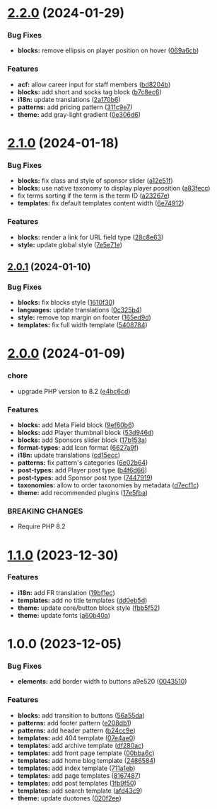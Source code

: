 # [2.2.0](https://github.com/marierigal/usm-wordpress-theme/compare/v2.1.0...v2.2.0) (2024-01-29)


### Bug Fixes

* **blocks:** remove ellipsis on player position on hover ([069a6cb](https://github.com/marierigal/usm-wordpress-theme/commit/069a6cbf325373cf6484ae58089db720c05e6afb))


### Features

* **acf:** allow career input for staff members ([bd8204b](https://github.com/marierigal/usm-wordpress-theme/commit/bd8204b08ea958b08412677dc70ed485863076d1))
* **blocks:** add short and socks tag block ([b7c8ec6](https://github.com/marierigal/usm-wordpress-theme/commit/b7c8ec673ab0d007ad55d22edfb50f6499f75115))
* **i18n:** update translations ([2a170b6](https://github.com/marierigal/usm-wordpress-theme/commit/2a170b6b6c7612d2eb755b7837257c8809e94c52))
* **patterns:** add pricing pattern ([311c9e7](https://github.com/marierigal/usm-wordpress-theme/commit/311c9e7a7c8ea2f44b9a59ba093a2dcc8861d48c))
* **theme:** add gray-light gradient ([0e306d6](https://github.com/marierigal/usm-wordpress-theme/commit/0e306d6f5074bb9e73acd426a8c770306c23ef62))

# [2.1.0](https://github.com/marierigal/usm-wordpress-theme/compare/v2.0.1...v2.1.0) (2024-01-18)


### Bug Fixes

* **blocks:** fix class and style of sponsor slider ([a12e51f](https://github.com/marierigal/usm-wordpress-theme/commit/a12e51f4ac9c2fed9fec5c31cc872e29d607f75f))
* **blocks:** use native taxonomy to display player poosition ([a83fecc](https://github.com/marierigal/usm-wordpress-theme/commit/a83fecc9868486565cac039884e81bf2e9b5d79a))
* fix terms sorting if the term is the term ID ([a23267e](https://github.com/marierigal/usm-wordpress-theme/commit/a23267ed3a63248fb7c715d5f84d515b2e5038f1))
* **templates:** fix default templates content width ([6e74912](https://github.com/marierigal/usm-wordpress-theme/commit/6e74912a5e618a0fcc0987bdb459c3bf4c70f2cc))


### Features

* **blocks:** render a link for URL field type ([28c8e63](https://github.com/marierigal/usm-wordpress-theme/commit/28c8e638c6899acc6e24f19eca162a8e79aaff0f))
* **style:** update global style ([7e5e71e](https://github.com/marierigal/usm-wordpress-theme/commit/7e5e71ee4fca2033b13f263a4a88395bef1d04e3))

## [2.0.1](https://github.com/marierigal/usm-wordpress-theme/compare/v2.0.0...v2.0.1) (2024-01-10)


### Bug Fixes

* **blocks:** fix blocks style ([1610f30](https://github.com/marierigal/usm-wordpress-theme/commit/1610f308ffe8a747fe3e563113be0299e40e7ed6))
* **languages:** update translations ([0c325b4](https://github.com/marierigal/usm-wordpress-theme/commit/0c325b4ac988ca37511ef4a7c540b53c721a84b0))
* **style:** remove top margin on footer ([165ed9d](https://github.com/marierigal/usm-wordpress-theme/commit/165ed9daacf081358274f5b2659e2fd9054da990))
* **templates:** fix full width template ([5408784](https://github.com/marierigal/usm-wordpress-theme/commit/540878447513310bfd5cee2b84136b45c0a3123b))

# [2.0.0](https://github.com/marierigal/usm-wordpress-theme/compare/v1.1.0...v2.0.0) (2024-01-09)


### chore

* upgrade PHP version to 8.2 ([e4bc6cd](https://github.com/marierigal/usm-wordpress-theme/commit/e4bc6cd85ba45fbaebd48892c5cf38c7e563ceee))


### Features

* **blocks:** add Meta Field block ([9ef60b6](https://github.com/marierigal/usm-wordpress-theme/commit/9ef60b62e9ea514bd2446d41ae52c26a4f235ab1))
* **blocks:** add Player thumbnail block ([53d946d](https://github.com/marierigal/usm-wordpress-theme/commit/53d946d86406c1d63988ee729ff1f1d10a144a72))
* **blocks:** add Sponsors slider block ([17b153a](https://github.com/marierigal/usm-wordpress-theme/commit/17b153a60a457d7553c5e3e3b91d07db23e12010))
* **format-types:** add Icon format ([6627a9f](https://github.com/marierigal/usm-wordpress-theme/commit/6627a9f2adf03a02ade97801fec91a907ce503d7))
* **i18n:** update translations ([cd15ecc](https://github.com/marierigal/usm-wordpress-theme/commit/cd15ecc7ac88c51f74c509623b07d2f3fe67c14b))
* **patterns:** fix pattern's categories ([6e02b64](https://github.com/marierigal/usm-wordpress-theme/commit/6e02b64427cfbf88f4bee87069a6fb2eeee7965a))
* **post-types:** add Player post type ([b4f6d66](https://github.com/marierigal/usm-wordpress-theme/commit/b4f6d663fe73fe3eae66607cc49fb530cfbe0365))
* **post-types:** add Sponsor post type ([7447919](https://github.com/marierigal/usm-wordpress-theme/commit/7447919837b7612300922b67be48113b8d1486bc))
* **taxonomies:** allow to order taxonomies by metadata ([d7ecf1c](https://github.com/marierigal/usm-wordpress-theme/commit/d7ecf1c235fa1cf705d6e2836506cfd2715b6482))
* **theme:** add recommended plugins ([17e5fba](https://github.com/marierigal/usm-wordpress-theme/commit/17e5fba88989c2bc4463218caffdb496f8e0d8fc))


### BREAKING CHANGES

* Require PHP 8.2

# [1.1.0](https://github.com/marierigal/usm-wordpress-theme/compare/v1.0.0...v1.1.0) (2023-12-30)


### Features

* **i18n:** add FR translation ([19bf1ec](https://github.com/marierigal/usm-wordpress-theme/commit/19bf1ecee39e474453ed9093c6fefa845958c56c))
* **templates:** add no title templates ([dd0eb5d](https://github.com/marierigal/usm-wordpress-theme/commit/dd0eb5dd35f22a68fcef9fd773b4db6d5762e428))
* **theme:** update core/button block style ([fbb5f52](https://github.com/marierigal/usm-wordpress-theme/commit/fbb5f5218f2f4596d78d7a56bf1308a63bcad355))
* **theme:** update fonts ([a60b40a](https://github.com/marierigal/usm-wordpress-theme/commit/a60b40a05cc41a288d354b44b670c6dfd0e3fb12))

# 1.0.0 (2023-12-05)


### Bug Fixes

* **elements:** add border width to buttons  a9e520 ([0043510](https://github.com/marierigal/usm-wordpress-theme/commit/00435106dc7b741b4add3014d93782b5105df301))


### Features

* **blocks:** add transition to buttons ([56a55da](https://github.com/marierigal/usm-wordpress-theme/commit/56a55da2f7e1a835d7ff3524ba89d62e7998db46))
* **patterns:** add footer pattern ([e208db1](https://github.com/marierigal/usm-wordpress-theme/commit/e208db1ddef0e33b6d49c0fa796d8679018bf7e2))
* **patterns:** add header pattern ([b24cc9e](https://github.com/marierigal/usm-wordpress-theme/commit/b24cc9eff155d00ad2a07d97e8f51ec7d8b04711))
* **templates:** add 404 template ([07e4ae0](https://github.com/marierigal/usm-wordpress-theme/commit/07e4ae0ff9d96bb2a2aeaa11c93223f72e5ca0dc))
* **templates:** add archive template ([df280ac](https://github.com/marierigal/usm-wordpress-theme/commit/df280ac789ca09952e5adab4fb6141e14207eab1))
* **templates:** add front page template ([00bba6c](https://github.com/marierigal/usm-wordpress-theme/commit/00bba6c804c06ab11b8f6aed065eff12670d420d))
* **templates:** add home blog template ([2486584](https://github.com/marierigal/usm-wordpress-theme/commit/2486584b26aec091fea1c3893084c29eceb02b24))
* **templates:** add index template ([711a1eb](https://github.com/marierigal/usm-wordpress-theme/commit/711a1eb651853fb98a2ca0198665bcadc3992143))
* **templates:** add page templates ([8167487](https://github.com/marierigal/usm-wordpress-theme/commit/816748771b38146ff796420bed0da7a541c65bd7))
* **templates:** add post templates ([1fb9f50](https://github.com/marierigal/usm-wordpress-theme/commit/1fb9f506a16e69bfa57206816cc4f2049027b331))
* **templates:** add search template ([afd43c9](https://github.com/marierigal/usm-wordpress-theme/commit/afd43c97495f1f305cce6e4be804e39ea1499caa))
* **theme:** update duotones ([020f2ee](https://github.com/marierigal/usm-wordpress-theme/commit/020f2ee529363327f00e50fb74aeaa4741741534))
